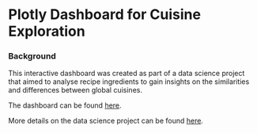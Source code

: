# Plotly Dashboard for Cuisine Exploration


### Background

This interactive dashboard was created as part of a data science project that aimed to analyse recipe ingredients to gain insights on the similarities and differences between global cuisines.

The dashboard can be found [here](https://homechefexplore.herokuapp.com/).

More details on the data science project can be found [here](https://github.com/m-kapsi/RecipeClassifier).
